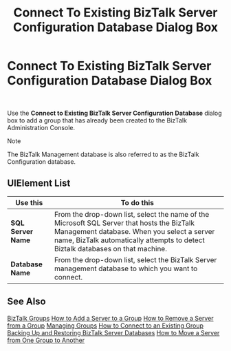 ﻿---
title: Connect To Existing BizTalk Server Configuration Database Dialog Box
TOCTitle: Connect To Existing BizTalk Server Configuration Database Dialog Box
ms:assetid: db4d5e42-9e7f-40a2-b507-ebfbc51b0d5e
ms:mtpsurl: https://msdn.microsoft.com/en-us/library/Aa561408(v=BTS.80)
ms:contentKeyID: 51531766
ms.date: 08/30/2017
mtps_version: v=BTS.80
f1_keywords:
- bts10.admin.group.connect
---

# Connect To Existing BizTalk Server Configuration Database Dialog Box

 

Use the **Connect to Existing BizTalk Server Configuration Database** dialog box to add a group that has already been created to the BizTalk Administration Console.


> [!NOTE]
> <P>The BizTalk Management database is also referred to as the BizTalk Configuration database.</P>



## UIElement List

<table>
<thead>
<tr class="header">
<th>Use this</th>
<th>To do this</th>
</tr>
</thead>
<tbody>
<tr class="odd">
<td><strong>SQL Server Name</strong></td>
<td>From the drop-down list, select the name of the Microsoft SQL Server that hosts the BizTalk Management database. When you select a server name, BizTalk automatically attempts to detect Biztalk databases on that machine.</td>
</tr>
<tr class="even">
<td><strong>Database Name</strong></td>
<td>From the drop-down list, select the BizTalk Server management database to which you want to connect.</td>
</tr>
</tbody>
</table>


## See Also

[BizTalk Groups](https://msdn.microsoft.com/library/aa559010\(v=bts.80\))  
[How to Add a Server to a Group](https://msdn.microsoft.com/library/aa560729\(v=bts.80\))  
[How to Remove a Server from a Group](https://msdn.microsoft.com/library/aa561173\(v=bts.80\))  
[Managing Groups](https://msdn.microsoft.com/library/aa560678\(v=bts.80\))  
[How to Connect to an Existing Group](https://msdn.microsoft.com/library/aa559123\(v=bts.80\))  
[Backing Up and Restoring BizTalk Server Databases](https://msdn.microsoft.com/library/aa561125\(v=bts.80\))  
[How to Move a Server from One Group to Another](https://msdn.microsoft.com/library/aa559752\(v=bts.80\))

